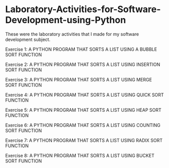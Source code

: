 # Laboratory-Activities-for-Software-Development-using-Python


These were the laboratory activities that I made for my software development subject.


Exercise 1: A PYTHON PROGRAM THAT SORTS A LIST USING A BUBBLE SORT FUNCTION

Exercise 2: A PYTHON PROGRAM THAT SORTS A LIST USING INSERTION SORT FUNCTION

Exercise 3: A PYTHON PROGRAM THAT SORTS A LIST USING MERGE SORT FUNCTION

Exercise 4: A PYTHON PROGRAM THAT SORTS A LIST USING QUICK SORT FUNCTION

Exercise 5: A PYTHON PROGRAM THAT SORTS A LIST USING HEAP SORT FUNCTION

Exercise 6: A PYTHON PROGRAM THAT SORTS A LIST USING COUNTING SORT FUNCTION

Exercise 7: A PYTHON PROGRAM THAT SORTS A LIST USING RADIX SORT FUNCTION

Exercise 8: A PYTHON PROGRAM THAT SORTS A LIST USING BUCKET SORT FUNCTION

